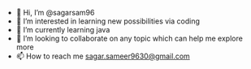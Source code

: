 - 👋 Hi, I’m @sagarsam96
- 👀 I’m interested in learning new possibilities via coding
- 🌱 I’m currently learning java    
- 💞️ I’m looking to collaborate on any topic which can help me explore more
- 📫 How to reach me sagar.sameer9630@gmail.com

<!---
sagarsam96/sagarsam96 is a ✨ special ✨ repository because its `README.md` (this file) appears on your GitHub profile.
You can click the Preview link to take a look at your changes.
--->
